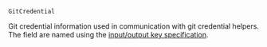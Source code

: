 ```
GitCredential
```

Git credential information used in communication with git credential helpers. The field are named using the [input/output key specification](https://git-scm.com/docs/git-credential#IOFMT).
